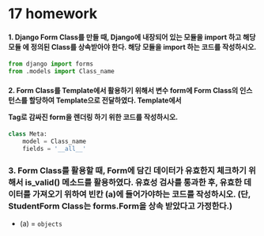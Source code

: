 # 17 homework


#### 1. Django Form Class를 만들 때, Django에 내장되어 있는 모듈을 import 하고 해당 모듈 에 정의된 Class를 상속받아야 한다. 해당 모듈을 import 하는 코드를 작성하시오.
```python
from django import forms
from .models import Class_name
```





#### 2.  Form Class를 Template에서 활용하기 위해서 변수 form에 Form Class의 인스턴스를 할당하여 Template으로 전달하였다. Template에서 <p> Tag로 감싸진 form을 렌더링 하기 위한 코드를 작성하시오.

```python
class Meta:
    model = Class_name
    fields = '__all__'
```



### 3. Form Class를 활용할 때, Form에 담긴 데이터가 유효한지 체크하기 위해서 is_valid() 메소드를 활용하였다. 유효성 검사를 통과한 후, 유효한 데이터를 가져오기 위하여 빈칸 (a)에 들어가야하는 코드를 작성하시오. (단, StudentForm Class는 forms.Form을 상속 받았다고 가정한다.)



- (a) = `objects`